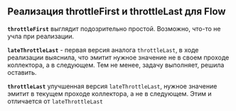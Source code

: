 ## Реализация throttleFirst и throttleLast для Flow

**`throttleFirst`** выглядит подозрительно простой. Возможно, что-то не учла при реализации.

**`lateThrottleLast`** - первая версия аналога `throttleLast`, в ходе реализации выяснила, что эмитит нужное значение не в своем проходе коллектора, а в следующем. Тем не менее, задачу выполняет, решила оставить.

**`throttleLast`** улучшенная версия `lateThrottleLast`, нужное значение эмитит в текущем проходе коллектора, а не в следующем. Этим и отличается от `lateThrottleLast`